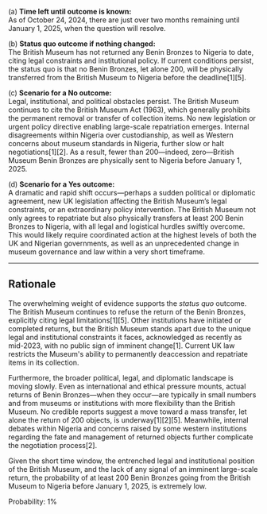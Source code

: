 (a) **Time left until outcome is known:**  
As of October 24, 2024, there are just over two months remaining until January 1, 2025, when the question will resolve.

(b) **Status quo outcome if nothing changed:**  
The British Museum has not returned any Benin Bronzes to Nigeria to date, citing legal constraints and institutional policy. If current conditions persist, the status quo is that no Benin Bronzes, let alone 200, will be physically transferred from the British Museum to Nigeria before the deadline[1][5].

(c) **Scenario for a No outcome:**  
Legal, institutional, and political obstacles persist. The British Museum continues to cite the British Museum Act (1963), which generally prohibits the permanent removal or transfer of collection items. No new legislation or urgent policy directive enabling large-scale repatriation emerges. Internal disagreements within Nigeria over custodianship, as well as Western concerns about museum standards in Nigeria, further slow or halt negotiations[1][2]. As a result, fewer than 200—indeed, zero—British Museum Benin Bronzes are physically sent to Nigeria before January 1, 2025.

(d) **Scenario for a Yes outcome:**  
A dramatic and rapid shift occurs—perhaps a sudden political or diplomatic agreement, new UK legislation affecting the British Museum’s legal constraints, or an extraordinary policy intervention. The British Museum not only agrees to repatriate but also physically transfers at least 200 Benin Bronzes to Nigeria, with all legal and logistical hurdles swiftly overcome. This would likely require coordinated action at the highest levels of both the UK and Nigerian governments, as well as an unprecedented change in museum governance and law within a very short timeframe.

---

## Rationale

The overwhelming weight of evidence supports the *status quo* outcome. The British Museum continues to refuse the return of the Benin Bronzes, explicitly citing legal limitations[1][5]. Other institutions have initiated or completed returns, but the British Museum stands apart due to the unique legal and institutional constraints it faces, acknowledged as recently as mid-2023, with no public sign of imminent change[1]. Current UK law restricts the Museum's ability to permanently deaccession and repatriate items in its collection.

Furthermore, the broader political, legal, and diplomatic landscape is moving slowly. Even as international and ethical pressure mounts, actual returns of Benin Bronzes—when they occur—are typically in small numbers and from museums or institutions with more flexibility than the British Museum. No credible reports suggest a move toward a mass transfer, let alone the return of 200 objects, is underway[1][2][5]. Meanwhile, internal debates within Nigeria and concerns raised by some western institutions regarding the fate and management of returned objects further complicate the negotiation process[2].

Given the short time window, the entrenched legal and institutional position of the British Museum, and the lack of any signal of an imminent large-scale return, the probability of at least 200 Benin Bronzes going from the British Museum to Nigeria before January 1, 2025, is extremely low.

Probability: 1%